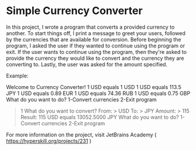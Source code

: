 # Simple Currency Converter

In this project, I wrote a program that converts a provided currency to another. To start things off, I print a message to greet your users, followed by the currencies that are available for conversion. Before beginning the program, I asked the user if they wanted to continue using the program or exit. If the user wants to continue using the program, then they're asked to provide the currency they would like to convert and the currency they are converting to. Lastly, the user was asked for the amount specified. 
 
 Example:
 
Welcome to Currency Converter!
1 USD equals  1 USD
1 USD equals  113.5 JPY
1 USD equals  0.89 EUR
1 USD equals  74.36 RUB
1 USD equals  0.75 GBP
What do you want to do?
1-Convert currencies 2-Exit program
> 1
What do you want to convert?
From: > USD
To: > JPY
Amount: > 115
Result: 115 USD equals 13052.5000 JPY
What do you want to do?
1-Convert currencies 2-Exit program
 
 For more information on the project, visit JetBrains Academy ( https://hyperskill.org/projects/231 ) 
